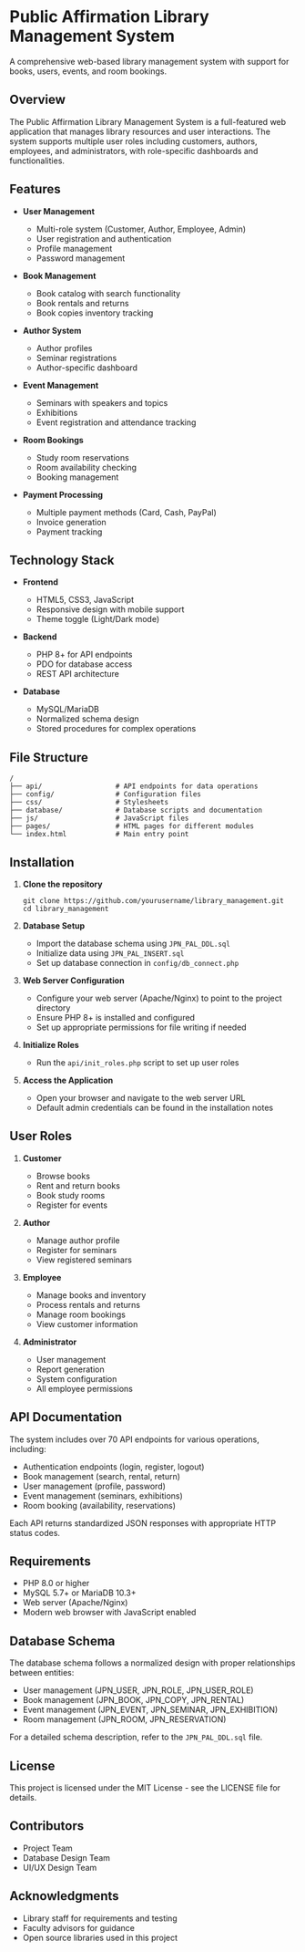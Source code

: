 # Public Affirmation Library Management System

A comprehensive web-based library management system with support for books, users, events, and room bookings.

## Overview

The Public Affirmation Library Management System is a full-featured web application that manages library resources and user interactions. The system supports multiple user roles including customers, authors, employees, and administrators, with role-specific dashboards and functionalities.

## Features

- **User Management**

  - Multi-role system (Customer, Author, Employee, Admin)
  - User registration and authentication
  - Profile management
  - Password management

- **Book Management**

  - Book catalog with search functionality
  - Book rentals and returns
  - Book copies inventory tracking

- **Author System**

  - Author profiles
  - Seminar registrations
  - Author-specific dashboard

- **Event Management**

  - Seminars with speakers and topics
  - Exhibitions
  - Event registration and attendance tracking

- **Room Bookings**

  - Study room reservations
  - Room availability checking
  - Booking management

- **Payment Processing**
  - Multiple payment methods (Card, Cash, PayPal)
  - Invoice generation
  - Payment tracking

## Technology Stack

- **Frontend**

  - HTML5, CSS3, JavaScript
  - Responsive design with mobile support
  - Theme toggle (Light/Dark mode)

- **Backend**

  - PHP 8+ for API endpoints
  - PDO for database access
  - REST API architecture

- **Database**
  - MySQL/MariaDB
  - Normalized schema design
  - Stored procedures for complex operations

## File Structure

```
/
├── api/                  # API endpoints for data operations
├── config/               # Configuration files
├── css/                  # Stylesheets
├── database/             # Database scripts and documentation
├── js/                   # JavaScript files
├── pages/                # HTML pages for different modules
└── index.html            # Main entry point
```

## Installation

1. **Clone the repository**

   ```
   git clone https://github.com/yourusername/library_management.git
   cd library_management
   ```

2. **Database Setup**

   - Import the database schema using `JPN_PAL_DDL.sql`
   - Initialize data using `JPN_PAL_INSERT.sql`
   - Set up database connection in `config/db_connect.php`

3. **Web Server Configuration**

   - Configure your web server (Apache/Nginx) to point to the project directory
   - Ensure PHP 8+ is installed and configured
   - Set up appropriate permissions for file writing if needed

4. **Initialize Roles**

   - Run the `api/init_roles.php` script to set up user roles

5. **Access the Application**
   - Open your browser and navigate to the web server URL
   - Default admin credentials can be found in the installation notes

## User Roles

1. **Customer**

   - Browse books
   - Rent and return books
   - Book study rooms
   - Register for events

2. **Author**

   - Manage author profile
   - Register for seminars
   - View registered seminars

3. **Employee**

   - Manage books and inventory
   - Process rentals and returns
   - Manage room bookings
   - View customer information

4. **Administrator**
   - User management
   - Report generation
   - System configuration
   - All employee permissions

## API Documentation

The system includes over 70 API endpoints for various operations, including:

- Authentication endpoints (login, register, logout)
- Book management (search, rental, return)
- User management (profile, password)
- Event management (seminars, exhibitions)
- Room booking (availability, reservations)

Each API returns standardized JSON responses with appropriate HTTP status codes.

## Requirements

- PHP 8.0 or higher
- MySQL 5.7+ or MariaDB 10.3+
- Web server (Apache/Nginx)
- Modern web browser with JavaScript enabled

## Database Schema

The database schema follows a normalized design with proper relationships between entities:

- User management (JPN_USER, JPN_ROLE, JPN_USER_ROLE)
- Book management (JPN_BOOK, JPN_COPY, JPN_RENTAL)
- Event management (JPN_EVENT, JPN_SEMINAR, JPN_EXHIBITION)
- Room management (JPN_ROOM, JPN_RESERVATION)

For a detailed schema description, refer to the `JPN_PAL_DDL.sql` file.

## License

This project is licensed under the MIT License - see the LICENSE file for details.

## Contributors

- Project Team
- Database Design Team
- UI/UX Design Team

## Acknowledgments

- Library staff for requirements and testing
- Faculty advisors for guidance
- Open source libraries used in this project
